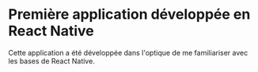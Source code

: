 # Première application développée en React Native
Cette application a été développée dans l'optique de me familiariser avec les bases de React Native. 
